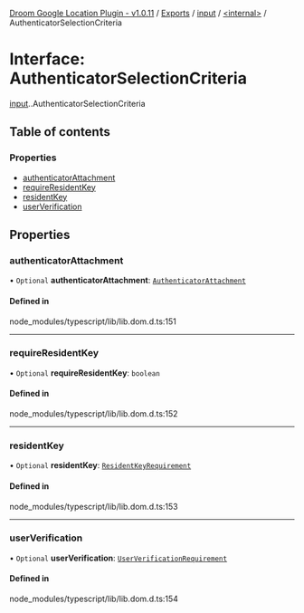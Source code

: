 [Droom Google Location Plugin - v1.0.11](../README.md) / [Exports](../modules.md) / [input](../modules/input.md) / [<internal\>](../modules/input._internal_.md) / AuthenticatorSelectionCriteria

# Interface: AuthenticatorSelectionCriteria

[input](../modules/input.md).[<internal>](../modules/input._internal_.md).AuthenticatorSelectionCriteria

## Table of contents

### Properties

- [authenticatorAttachment](input._internal_.AuthenticatorSelectionCriteria.md#authenticatorattachment)
- [requireResidentKey](input._internal_.AuthenticatorSelectionCriteria.md#requireresidentkey)
- [residentKey](input._internal_.AuthenticatorSelectionCriteria.md#residentkey)
- [userVerification](input._internal_.AuthenticatorSelectionCriteria.md#userverification)

## Properties

### authenticatorAttachment

• `Optional` **authenticatorAttachment**: [`AuthenticatorAttachment`](../modules/input._internal_.md#authenticatorattachment)

#### Defined in

node_modules/typescript/lib/lib.dom.d.ts:151

___

### requireResidentKey

• `Optional` **requireResidentKey**: `boolean`

#### Defined in

node_modules/typescript/lib/lib.dom.d.ts:152

___

### residentKey

• `Optional` **residentKey**: [`ResidentKeyRequirement`](../modules/input._internal_.md#residentkeyrequirement)

#### Defined in

node_modules/typescript/lib/lib.dom.d.ts:153

___

### userVerification

• `Optional` **userVerification**: [`UserVerificationRequirement`](../modules/input._internal_.md#userverificationrequirement)

#### Defined in

node_modules/typescript/lib/lib.dom.d.ts:154
